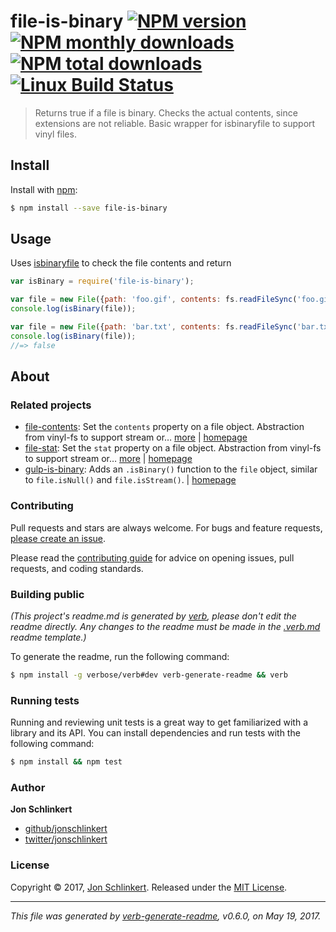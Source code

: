 # file-is-binary [![NPM version](https://img.shields.io/npm/v/file-is-binary.svg?style=flat)](https://www.npmjs.com/package/file-is-binary) [![NPM monthly downloads](https://img.shields.io/npm/dm/file-is-binary.svg?style=flat)](https://npmjs.org/package/file-is-binary) [![NPM total downloads](https://img.shields.io/npm/dt/file-is-binary.svg?style=flat)](https://npmjs.org/package/file-is-binary) [![Linux Build Status](https://img.shields.io/travis/jonschlinkert/file-is-binary.svg?style=flat&label=Travis)](https://travis-ci.org/jonschlinkert/file-is-binary)

> Returns true if a file is binary. Checks the actual contents, since extensions are not reliable. Basic wrapper for isbinaryfile to support vinyl files.

## Install

Install with [npm](https://www.npmjs.com/):

```sh
$ npm install --save file-is-binary
```

## Usage

Uses [isbinaryfile](https://github.com/gjtorikian/isBinaryFile) to check the file contents and return

```js
var isBinary = require('file-is-binary');

var file = new File({path: 'foo.gif', contents: fs.readFileSync('foo.gif')});
console.log(isBinary(file));

var file = new File({path: 'bar.txt', contents: fs.readFileSync('bar.txt')});
console.log(isBinary(file));
//=> false
```

## About

### Related projects

* [file-contents](https://www.npmjs.com/package/file-contents): Set the `contents` property on a file object. Abstraction from vinyl-fs to support stream or… [more](https://github.com/jonschlinkert/file-contents) | [homepage](https://github.com/jonschlinkert/file-contents "Set the `contents` property on a file object. Abstraction from vinyl-fs to support stream or non-stream usage.")
* [file-stat](https://www.npmjs.com/package/file-stat): Set the `stat` property on a file object. Abstraction from vinyl-fs to support stream or… [more](https://github.com/jonschlinkert/file-stat) | [homepage](https://github.com/jonschlinkert/file-stat "Set the `stat` property on a file object. Abstraction from vinyl-fs to support stream or non-stream usage.")
* [gulp-is-binary](https://www.npmjs.com/package/gulp-is-binary): Adds an `.isBinary()` function to the `file` object, similar to `file.isNull()` and `file.isStream()`. | [homepage](https://github.com/jonschlinkert/gulp-is-binary "Adds an `.isBinary()` function to the `file` object, similar to `file.isNull()` and `file.isStream()`.")

### Contributing

Pull requests and stars are always welcome. For bugs and feature requests, [please create an issue](../../issues/new).

Please read the [contributing guide](.github/contributing.md) for advice on opening issues, pull requests, and coding standards.

### Building public

_(This project's readme.md is generated by [verb](https://github.com/verbose/verb-generate-readme), please don't edit the readme directly. Any changes to the readme must be made in the [.verb.md](.verb.md) readme template.)_

To generate the readme, run the following command:

```sh
$ npm install -g verbose/verb#dev verb-generate-readme && verb
```

### Running tests

Running and reviewing unit tests is a great way to get familiarized with a library and its API. You can install dependencies and run tests with the following command:

```sh
$ npm install && npm test
```

### Author

**Jon Schlinkert**

* [github/jonschlinkert](https://github.com/jonschlinkert)
* [twitter/jonschlinkert](https://twitter.com/jonschlinkert)

### License

Copyright © 2017, [Jon Schlinkert](https://github.com/jonschlinkert).
Released under the [MIT License](LICENSE).

***

_This file was generated by [verb-generate-readme](https://github.com/verbose/verb-generate-readme), v0.6.0, on May 19, 2017._

